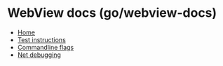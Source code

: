 # WebView docs (go/webview-docs)

* [Home][home]
* [Test instructions](/android_webview/docs/test-instructions.md)
* [Commandline flags](/android_webview/docs/commandline-flags.md)
* [Net debugging](/android_webview/docs/net-debugging.md)

[home]: /android_webview/docs/README.md
